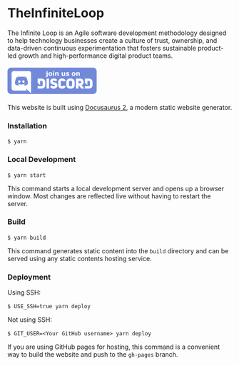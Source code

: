 # TheInfiniteLoop
The Infinite Loop is an Agile software development methodology designed to help technology businesses create a culture of trust, ownership, and data-driven continuous experimentation that fosters sustainable product-led growth and high-performance digital product teams.

[<img src="./static/img/discord.png" data-canonical-src="./discord.png" width="200" />](https://discord.gg/QJX6kWvxWP)

This website is built using [Docusaurus 2](https://docusaurus.io/), a modern static website generator.

### Installation

```
$ yarn
```

### Local Development

```
$ yarn start
```

This command starts a local development server and opens up a browser window. Most changes are reflected live without having to restart the server.

### Build

```
$ yarn build
```

This command generates static content into the `build` directory and can be served using any static contents hosting service.

### Deployment

Using SSH:

```
$ USE_SSH=true yarn deploy
```

Not using SSH:

```
$ GIT_USER=<Your GitHub username> yarn deploy
```

If you are using GitHub pages for hosting, this command is a convenient way to build the website and push to the `gh-pages` branch.

